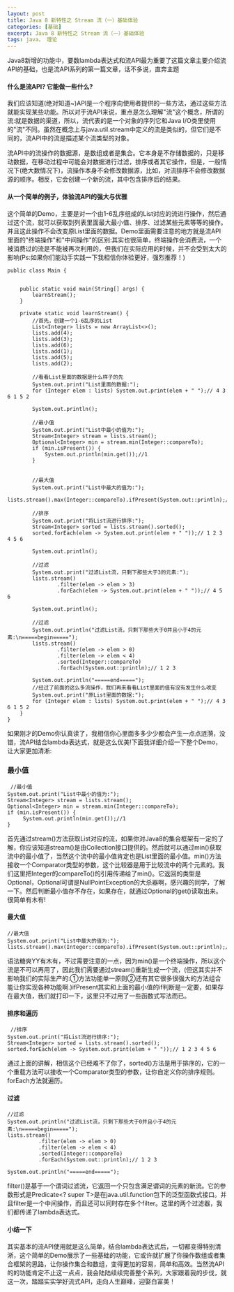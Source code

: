 ```yaml
---
layout: post
title: Java 8 新特性之 Stream 流（一）基础体验
categories: [基础]
excerpt: Java 8 新特性之 Stream 流（一）基础体验
tags: java， 理论  
---
```

Java8新增的功能中，要数lambda表达式和流API最为重要了这篇文章主要介绍流API的基础，也是流API系列的第一篇文章，话不多说，直奔主题

#### 什么是流API? 它能做一些什么?

我们应该知道(绝对知道~)API是一个程序向使用者提供的一些方法，通过这些方法就能实现某些功能。所以对于流API来说，重点是怎么理解"流"这个概念，所谓的流:就是数据的渠道，所以，流代表的是一个对象的序列它和Java I/O类里使用的"流"不同。虽然在概念上与java.util.stream中定义的流是类似的，但它们是不同的，流API中的流是描述某个流类型的对象。

流API中的流操作的数据源，是数组或者是集合。它本身是不存储数据的，只是移动数据，在移动过程中可能会对数据进行过滤，排序或者其它操作，但是，一般情况下(绝大数情况下)，流操作本身不会修改数据源，比如，对流排序不会修改数据源的顺序。相反，它会创建一个新的流，其中包含排序后的结果。

#### 从一个简单的例子，体验流API的强大与优雅
  
这个简单的Demo，主要是对一个由1-6乱序组成的List对应的流进行操作，然后通过这个流，就可以获取到列表里面最大最小值、排序、过滤某些元素等等的操作。并且这此操作不会改变原List里面的数据。Demo里面需要注意的地方就是流API里面的"终端操作"和"中间操作"的区别:其实也很简单，终端操作会消费流，一个被消费过的流是不能被再次利用的，但我们在实际应用的时候，并不会受到太大的影响(Ps:如果你们能动手实践一下我相信你体验更好，强烈推荐！)

```
public class Main {


    public static void main(String[] args) { 
        learnStream();
    }

    private static void learnStream() {
        //首先，创建一个1-6乱序的List
        List<Integer> lists = new ArrayList<>();
        lists.add(4);
        lists.add(3);
        lists.add(6);
        lists.add(1);
        lists.add(5);
        lists.add(2);

        //看看List里面的数据是什么样子的先
        System.out.print("List里面的数据:");
        for (Integer elem : lists) System.out.print(elem + " ");// 4 3 6 1 5 2

        System.out.println();

        //最小值
        System.out.print("List中最小的值为:");
        Stream<Integer> stream = lists.stream();
        Optional<Integer> min = stream.min(Integer::compareTo);
        if (min.isPresent()) {
            System.out.println(min.get());//1
        }


        //最大值
        System.out.print("List中最大的值为:");
        lists.stream().max(Integer::compareTo).ifPresent(System.out::println);//6

        //排序
        System.out.print("将List流进行排序:");
        Stream<Integer> sorted = lists.stream().sorted();
        sorted.forEach(elem -> System.out.print(elem + " "));// 1 2 3 4 5 6

        System.out.println();

        //过滤
        System.out.print("过滤List流，只剩下那些大于3的元素:");
        lists.stream()
                .filter(elem -> elem > 3)
                .forEach(elem -> System.out.print(elem + " "));// 4 5 6

        System.out.println();

        //过滤
        System.out.println("过滤List流，只剩下那些大于0并且小于4的元素:\n=====begin=====");
        lists.stream()
                .filter(elem -> elem > 0)
                .filter(elem -> elem < 4)
                .sorted(Integer::compareTo)
                .forEach(System.out::println);// 1 2 3

        System.out.println("=====end=====");
        //经过了前面的这么多流操作，我们再来看看List里面的值有没有发生什么改变
        System.out.print("原List里面的数据:");
        for (Integer elem : lists) System.out.print(elem + " ");// 4 3 6 1 5 2
    }
}
```

如果刚才的Demo你认真读了，我相信你心里面多多少少都会产生一点点涟漪，没错，流API结合lambda表达式，就是这么优美!下面我详细介绍一下整个Demo，让大家更加清淅:

### 最小值

```
 //最小值
System.out.print("List中最小的值为:");
Stream<Integer> stream = lists.stream();
Optional<Integer> min = stream.min(Integer::compareTo);
if (min.isPresent()) {
     System.out.println(min.get());//1
}
```
首先通过stream()方法获取List对应的流，如果你对Java8的集合框架有一定的了解，你应该知道stream()是由Collection接口提供的。然后就可以通过min()获取流中的最小值了，当然这个流中的最小值肯定也是List里面的最小值。min()方法接收一个Comparator类型的参数，这个比较器是用于比较流中的两个元素的。我们这里把Integer的compareTo()的引用传递给了min()。它返回的类型是Optional，Optional可谓是NullPointException的大杀器啊，感兴趣的同学，了解一下。然后判断最小值存不存在，如果存在，就通过Optional的get()读取出来。很简单有木有!

#### 最大值

```
//最大值
System.out.print("List中最大的值为:");
lists.stream().max(Integer::compareTo).ifPresent(System.out::println);//6
```
语法糖爽YY有木有，不过需要注意的一点，因为min()是一个终端操作，所以这个流是不可以再用了，因此我们需要通过stream()重新生成一个流，(但这其实并不影响我们的实际生产的:①方法功能单一原则②还有其它很多很强大的方法组合能让你实现各种功能啊.)ifPresent其实和上面的最小值的if判断是一定要，如果存在最大值，我们就打印一下，这里只不过用了一些函数式写法而已。

#### 排序和遍历

```
 //排序
System.out.print("将List流进行排序:");
Stream<Integer> sorted = lists.stream().sorted();
sorted.forEach(elem -> System.out.print(elem + " "));// 1 2 3 4 5 6
```
通过上面的讲解，相信这个已经难不了你了，sorted()方法是用于排序的，它的一个重载方法可以接收一个Comparator类型的参数，让你自定义你的排序规则。forEach方法就遍历。

#### 过滤

```
//过滤
System.out.println("过滤List流，只剩下那些大于0并且小于4的元素:\n=====begin=====");
lists.stream()
          .filter(elem -> elem > 0)
          .filter(elem -> elem < 4)
          .sorted(Integer::compareTo)
          .forEach(System.out::println);// 1 2 3

System.out.println("=====end=====");
```
filter()是基于一个谓词过滤流，它返回一个只包含满足谓词的元素的新流。它的参数形式是Predicate<? super T>是在java.util.function包下的泛型函数式接口。并且filter是一个中间操作，而且还可以同时存在多个filter。这里的两个过滤器，我们都传递了lambda表达式。

#### 小结一下

其实基本的流API使用就是这么简单，结合lambda表达式后，一切都变得特别清淅，这个简单的Demo展示了一些基础的功能，它或许就扩展了你操作数组或者集合框架的思路，让你操作集合和数组，变得更加的容易，简单和高效。当然流API的的功能肯定不止这一点点，我会陆陆续续完善整个系列，大家跟着我的步伐，就这一次，踏踏实实学好流式API，走向人生巅峰，迎娶白富美！
